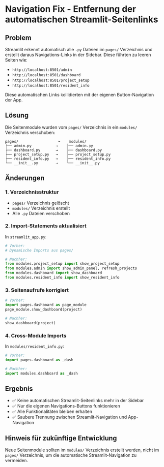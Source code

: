 # Navigation Fix - Entfernung der automatischen Streamlit-Seitenlinks

## Problem
Streamlit erkennt automatisch alle `.py` Dateien im `pages/` Verzeichnis und erstellt daraus Navigations-Links in der Sidebar. Diese führten zu leeren Seiten wie:
- `http://localhost:8501/admin`
- `http://localhost:8501/dashboard` 
- `http://localhost:8501/project_setup`
- `http://localhost:8501/resident_info`

Diese automatischen Links kollidierten mit der eigenen Button-Navigation der App.

## Lösung
Die Seitenmodule wurden vom `pages/` Verzeichnis in ein `modules/` Verzeichnis verschoben:

```
pages/                  →    modules/
├── admin.py           →    ├── admin.py
├── dashboard.py       →    ├── dashboard.py  
├── project_setup.py   →    ├── project_setup.py
├── resident_info.py   →    ├── resident_info.py
└── __init__.py        →    └── __init__.py
```

## Änderungen

### 1. Verzeichnisstruktur
- `pages/` Verzeichnis gelöscht
- `modules/` Verzeichnis erstellt
- Alle `.py` Dateien verschoben

### 2. Import-Statements aktualisiert
In `streamlit_app.py`:
```python
# Vorher:
# Dynamische Imports aus pages/

# Nachher:
from modules.project_setup import show_project_setup
from modules.admin import show_admin_panel, refresh_projects
from modules.dashboard import show_dashboard
from modules.resident_info import show_resident_info
```

### 3. Seitenaufrufe korrigiert
```python
# Vorher:
import pages.dashboard as page_module
page_module.show_dashboard(project)

# Nachher:
show_dashboard(project)
```

### 4. Cross-Module Imports
In `modules/resident_info.py`:
```python
# Vorher:
import pages.dashboard as _dash

# Nachher:
import modules.dashboard as _dash
```

## Ergebnis
- ✅ Keine automatischen Streamlit-Seitenlinks mehr in der Sidebar
- ✅ Nur die eigenen Navigations-Buttons funktionieren
- ✅ Alle Funktionalitäten bleiben erhalten
- ✅ Saubere Trennung zwischen Streamlit-Navigation und App-Navigation

## Hinweis für zukünftige Entwicklung
Neue Seitenmodule sollten im `modules/` Verzeichnis erstellt werden, nicht im `pages/` Verzeichnis, um die automatische Streamlit-Navigation zu vermeiden. 